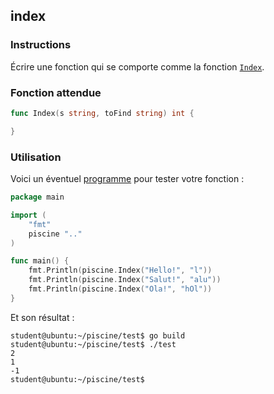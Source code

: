 ## index

### Instructions

Écrire une fonction qui se comporte comme la fonction [`Index`](https://golang.org/pkg/strings/#Index).

### Fonction attendue

```go
func Index(s string, toFind string) int {

}
```

### Utilisation

Voici un éventuel [programme](TODO-LINK) pour tester votre fonction :

```go
package main

import (
	"fmt"
	piscine ".."
)

func main() {
	fmt.Println(piscine.Index("Hello!", "l"))
	fmt.Println(piscine.Index("Salut!", "alu"))
	fmt.Println(piscine.Index("Ola!", "hOl"))
}
```

Et son résultat :

```console
student@ubuntu:~/piscine/test$ go build
student@ubuntu:~/piscine/test$ ./test
2
1
-1
student@ubuntu:~/piscine/test$
```
